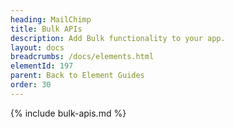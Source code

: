 ```yaml
---
heading: MailChimp
title: Bulk APIs
description: Add Bulk functionality to your app.
layout: docs
breadcrumbs: /docs/elements.html
elementId: 197
parent: Back to Element Guides
order: 30
---
```


{% include bulk-apis.md %}
